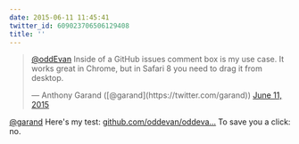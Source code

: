 ```yaml
---
date: 2015-06-11 11:45:41
twitter_id: 609023706506129408
title: ''
---
```


<blockquote class="twitter-tweet"><p lang="en" dir="ltr"><a href="https://twitter.com/oddEvan?ref_src=twsrc%5Etfw">@oddEvan</a> Inside of a GitHub issues comment box is my use case. It works great in Chrome, but in Safari 8 you need to drag it from desktop.</p>&mdash; Anthony Garand ([@garand](https://twitter.com/garand)) <a href="https://twitter.com/garand/status/609020432696549376?ref_src=twsrc%5Etfw">June 11, 2015</a></blockquote>
<script async src="https://platform.twitter.com/widgets.js" charset="utf-8"></script>

[@garand](https://twitter.com/garand) Here's my test: [github.com/oddevan/oddeva…](https://github.com/oddevan/oddevan.github.io/issues/1) To save you a click: no.
